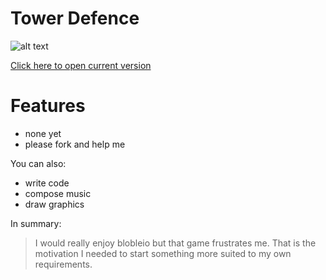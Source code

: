 # Tower Defence

 ![alt text](https://i.imgur.com/lkQyUQGl.jpg "early screenshot")

[Click here to open current version](http://tower.iomods.com/src/index.html)

# Features

  - none yet
  - please fork and help me

You can also:
  - write code
  - compose music
  - draw graphics


In summary:

>I would really enjoy blobleio but that game frustrates me. That is the motivation I needed to start something more suited to my own requirements.

